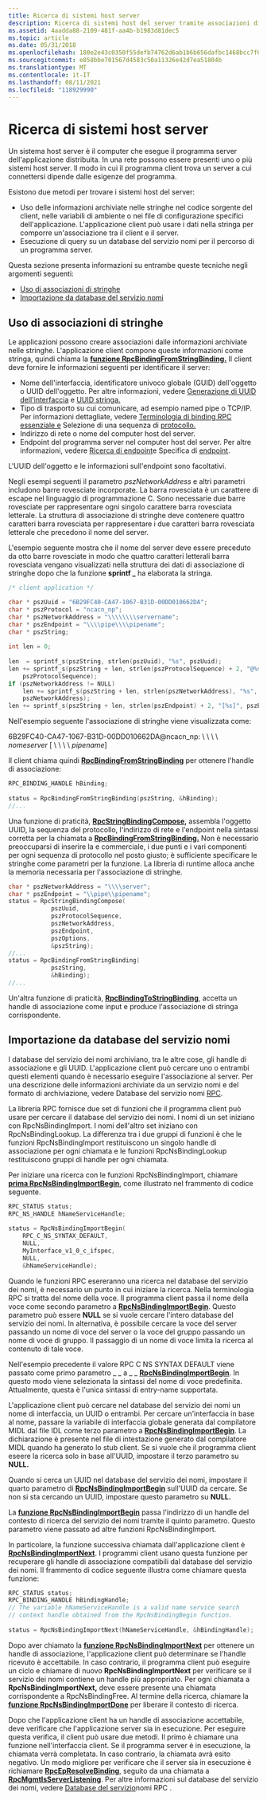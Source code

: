 ```yaml
---
title: Ricerca di sistemi host server
description: Ricerca di sistemi host del server tramite associazioni di stringhe ed esecuzione di query su un database del servizio nomi per individuare il percorso di un programma server.
ms.assetid: 4aadda88-2109-481f-aa4b-b1983d81dec5
ms.topic: article
ms.date: 05/31/2018
ms.openlocfilehash: 180e2e43c0350f55defb74762d6ab1b6b656dafbc1468bcc7f077ed9780a2e98
ms.sourcegitcommit: e858bbe701567d4583c50a11326e42d7ea51804b
ms.translationtype: MT
ms.contentlocale: it-IT
ms.lasthandoff: 08/11/2021
ms.locfileid: "118929990"
---
```

# <a name="finding-server-host-systems"></a>Ricerca di sistemi host server

Un sistema host server è il computer che esegue il programma server dell'applicazione distribuita. In una rete possono essere presenti uno o più sistemi host server. Il modo in cui il programma client trova un server a cui connettersi dipende dalle esigenze del programma.

Esistono due metodi per trovare i sistemi host del server:

-   Uso delle informazioni archiviate nelle stringhe nel codice sorgente del client, nelle variabili di ambiente o nei file di configurazione specifici dell'applicazione. L'applicazione client può usare i dati nella stringa per comporre un'associazione tra il client e il server.
-   Esecuzione di query su un database del servizio nomi per il percorso di un programma server.

Questa sezione presenta informazioni su entrambe queste tecniche negli argomenti seguenti:

-   [Uso di associazioni di stringhe](#using-string-bindings)
-   [Importazione da database del servizio nomi](#importing-from-name-service-databases)

## <a name="using-string-bindings"></a>Uso di associazioni di stringhe

Le applicazioni possono creare associazioni dalle informazioni archiviate nelle stringhe. L'applicazione client compone queste informazioni come stringa, quindi chiama la [**funzione RpcBindingFromStringBinding.**](/windows/desktop/api/Rpcdce/nf-rpcdce-rpcbindingfromstringbinding) Il client deve fornire le informazioni seguenti per identificare il server:

-   Nome dell'interfaccia, identificatore univoco globale (GUID) dell'oggetto o UUID dell'oggetto. Per altre informazioni, vedere [Generazione di UUID dell'interfaccia](generating-interface-uuids.md) e [UUID stringa.](string-uuid.md)
-   Tipo di trasporto su cui comunicare, ad esempio named pipe o TCP/IP. Per informazioni dettagliate, vedere [Terminologia di binding RPC essenziale e](essential-rpc-binding-terminology.md) Selezione di una sequenza di [protocollo.](selecting-a-protocol-sequence.md)
-   Indirizzo di rete o nome del computer host del server.
-   Endpoint del programma server nel computer host del server. Per altre informazioni, vedere [Ricerca di endpoint](finding-endpoints.md)e Specifica di [endpoint](specifying-endpoints.md).

L'UUID dell'oggetto e le informazioni sull'endpoint sono facoltativi.

Negli esempi seguenti il parametro *pszNetworkAddress* e altri parametri includono barre rovesciate incorporate. La barra rovesciata è un carattere di escape nel linguaggio di programmazione C. Sono necessarie due barre rovesciate per rappresentare ogni singolo carattere barra rovesciata letterale. La struttura di associazione di stringhe deve contenere quattro caratteri barra rovesciata per rappresentare i due caratteri barra rovesciata letterale che precedono il nome del server.

L'esempio seguente mostra che il nome del server deve essere preceduto da otto barre rovesciate in modo che quattro caratteri letterali barra rovesciata vengano visualizzati nella struttura dei dati di associazione di stringhe dopo che la funzione **sprintf \_** ha elaborata la stringa.


```C++
/* client application */

char * pszUuid = "6B29FC40-CA47-1067-B31D-00DD010662DA";
char * pszProtocol = "ncacn_np";
char * pszNetworkAddress = "\\\\\\\\servername";
char * pszEndpoint = "\\\\pipe\\\\pipename";
char * pszString;
 
int len = 0;
 
len  = sprintf_s(pszString, strlen(pszUuid), "%s", pszUuid);
len += sprintf_s(pszString + len, strlen(pszProtocolSequence) + 2, "@%s:",
    pszProtocolSequence);
if (pszNetworkAddress != NULL)
    len += sprintf_s(pszString + len, strlen(pszNetworkAddress), "%s",
    pszNetworkAddress);
len += sprintf_s(pszString + len, strlen(pszEndpoint) + 2, "[%s]", pszEndpoint);
```



Nell'esempio seguente l'associazione di stringhe viene visualizzata come:

6B29FC40-CA47-1067-B31D-00DD010662DA@ncacn\_np: \\ \\ \\ \\ *nomeserver* \[ \\ \\ \\ \\ *pipename*\]

Il client chiama quindi [**RpcBindingFromStringBinding**](/windows/desktop/api/Rpcdce/nf-rpcdce-rpcbindingfromstringbinding) per ottenere l'handle di associazione:


```C++
RPC_BINDING_HANDLE hBinding;
 
status = RpcBindingFromStringBinding(pszString, &hBinding);
//...
```



Una funzione di praticità, [**RpcStringBindingCompose,**](/windows/desktop/api/Rpcdce/nf-rpcdce-rpcstringbindingcompose) assembla l'oggetto UUID, la sequenza del protocollo, l'indirizzo di rete e l'endpoint nella sintassi corretta per la chiamata a [**RpcBindingFromStringBinding.**](/windows/desktop/api/Rpcdce/nf-rpcdce-rpcbindingfromstringbinding) Non è necessario preoccuparsi di inserire la e commerciale, i due punti e i vari componenti per ogni sequenza di protocollo nel posto giusto; è sufficiente specificare le stringhe come parametri per la funzione. La libreria di runtime alloca anche la memoria necessaria per l'associazione di stringhe.


```C++
char * pszNetworkAddress = "\\\\server";
char * pszEndpoint = "\\pipe\\pipename";
status = RpcStringBindingCompose(
            pszUuid,
            pszProtocolSequence,
            pszNetworkAddress,
            pszEndpoint,
            pszOptions,
            &pszString);
//...
status = RpcBindingFromStringBinding(
            pszString,
            &hBinding);
//...
```



Un'altra funzione di praticità, [**RpcBindingToStringBinding**](/windows/desktop/api/Rpcdce/nf-rpcdce-rpcbindingtostringbinding), accetta un handle di associazione come input e produce l'associazione di stringa corrispondente.

## <a name="importing-from-name-service-databases"></a>Importazione da database del servizio nomi

I database del servizio dei nomi archiviano, tra le altre cose, gli handle di associazione e gli UUID. L'applicazione client può cercare uno o entrambi questi elementi quando è necessario eseguire l'associazione al server. Per una descrizione delle informazioni archiviate da un servizio nomi e del formato di archiviazione, vedere Database del servizio nomi [RPC](the-rpc-name-service-database.md).

La libreria RPC fornisce due set di funzioni che il programma client può usare per cercare il database del servizio dei nomi. I nomi di un set iniziano con RpcNsBindingImport. I nomi dell'altro set iniziano con RpcNsBindingLookup. La differenza tra i due gruppi di funzioni è che le funzioni RpcNsBindingImport restituiscono un singolo handle di associazione per ogni chiamata e le funzioni RpcNsBindingLookup restituiscono gruppi di handle per ogni chiamata.

Per iniziare una ricerca con le funzioni RpcNsBindingImport, chiamare [**prima RpcNsBindingImportBegin**](/windows/desktop/api/Rpcnsi/nf-rpcnsi-rpcnsbindingimportbegina), come illustrato nel frammento di codice seguente.


```C++
RPC_STATUS status;
RPC_NS_HANDLE hNameServiceHandle;
 
status = RpcNsBindingImportBegin(
    RPC_C_NS_SYNTAX_DEFAULT,
    NULL,
    MyInterface_v1_0_c_ifspec,
    NULL,
    &hNameServiceHandle);
```



Quando le funzioni RPC esereranno una ricerca nel database del servizio dei nomi, è necessario un punto in cui iniziare la ricerca. Nella terminologia RPC si tratta del nome della voce. Il programma client passa il nome della voce come secondo parametro a [**RpcNsBindingImportBegin**](/windows/desktop/api/Rpcnsi/nf-rpcnsi-rpcnsbindingimportbegina). Questo parametro può essere **NULL** se si vuole cercare l'intero database del servizio dei nomi. In alternativa, è possibile cercare la voce del server passando un nome di voce del server o la voce del gruppo passando un nome di voce di gruppo. Il passaggio di un nome di voce limita la ricerca al contenuto di tale voce.

Nell'esempio precedente il valore RPC C NS SYNTAX DEFAULT viene passato come primo parametro \_ \_ a \_ \_ [**RpcNsBindingImportBegin**](/windows/desktop/api/Rpcnsi/nf-rpcnsi-rpcnsbindingimportbegina). In questo modo viene selezionata la sintassi del nome di voce predefinita. Attualmente, questa è l'unica sintassi di entry-name supportata.

L'applicazione client può cercare nel database del servizio dei nomi un nome di interfaccia, un UUID o entrambi. Per cercare un'interfaccia in base al nome, passare la variabile di interfaccia globale generata dal compilatore MIDL dal file IDL come terzo parametro a [**RpcNsBindingImportBegin**](/windows/desktop/api/Rpcnsi/nf-rpcnsi-rpcnsbindingimportbegina). La dichiarazione è presente nel file di intestazione generato dal compilatore MIDL quando ha generato lo stub client. Se si vuole che il programma client eseere la ricerca solo in base all'UUID, impostare il terzo parametro su **NULL.**

Quando si cerca un UUID nel database del servizio dei nomi, impostare il quarto parametro di [**RpcNsBindingImportBegin**](/windows/desktop/api/Rpcnsi/nf-rpcnsi-rpcnsbindingimportbegina) sull'UUID da cercare. Se non si sta cercando un UUID, impostare questo parametro su **NULL.**

La [**funzione RpcNsBindingImportBegin**](/windows/desktop/api/Rpcnsi/nf-rpcnsi-rpcnsbindingimportbegina) passa l'indirizzo di un handle del contesto di ricerca del servizio dei nomi tramite il quinto parametro. Questo parametro viene passato ad altre funzioni RpcNsBindingImport.

In particolare, la funzione successiva chiamata dall'applicazione client è [**RpcNsBindingImportNext**](/windows/desktop/api/Rpcnsi/nf-rpcnsi-rpcnsbindingimportnext). I programmi client usano questa funzione per recuperare gli handle di associazione compatibili dal database del servizio dei nomi. Il frammento di codice seguente illustra come chiamare questa funzione:


```C++
RPC_STATUS status;
RPC_BINDING_HANDLE hBindingHandle;
// The variable hNameServiceHandle is a valid name service search 
// context handle obtained from the RpcNsBindingBegin function.
 
status = RpcNsBindingImportNext(hNameServiceHandle, &hBindingHandle);
```



Dopo aver chiamato la [**funzione RpcNsBindingImportNext**](/windows/desktop/api/Rpcnsi/nf-rpcnsi-rpcnsbindingimportnext) per ottenere un handle di associazione, l'applicazione client può determinare se l'handle ricevuto è accettabile. In caso contrario, il programma client può eseguire un ciclo e chiamare di nuovo **RpcNsBindingImportNext** per verificare se il servizio dei nomi contiene un handle più appropriato. Per ogni chiamata a **RpcNsBindingImportNext,** deve essere presente una chiamata corrispondente a RpcNsBindingFree. Al termine della ricerca, chiamare la [**funzione RpcNsBindingImportDone**](/windows/desktop/api/Rpcnsi/nf-rpcnsi-rpcnsbindingimportdone) per liberare il contesto di ricerca.

Dopo che l'applicazione client ha un handle di associazione accettabile, deve verificare che l'applicazione server sia in esecuzione. Per eseguire questa verifica, il client può usare due metodi. Il primo è chiamare una funzione nell'interfaccia client. Se il programma server è in esecuzione, la chiamata verrà completata. In caso contrario, la chiamata avrà esito negativo. Un modo migliore per verificare che il server sia in esecuzione è richiamare [**RpcEpResolveBinding**](/windows/desktop/api/Rpcdce/nf-rpcdce-rpcepresolvebinding), seguito da una chiamata a [**RpcMgmtIsServerListening**](/windows/desktop/api/Rpcdce/nf-rpcdce-rpcmgmtisserverlistening). Per altre informazioni sul database del servizio dei nomi, vedere [Database del servizio](the-rpc-name-service-database.md)nomi RPC .

 

 




